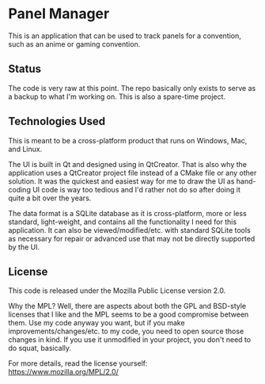 # Panel Manager

This is an application that can be used to track panels for a convention, such
as an anime or gaming convention.

## Status

The code is very raw at this point. The repo basically only exists to serve as a
backup to what I'm working on. This is also a spare-time project.

## Technologies Used

This is meant to be a cross-platform product that runs on Windows, Mac, and
Linux.

The UI is built in Qt and designed using in QtCreator. That is also why the
application uses a QtCreator project file instead of a CMake file or any other
solution. It was the quickest and easiest way for me to draw the UI as
hand-coding UI code is way too tedious and I'd rather not do so after doing it
quite a bit over the years.

The data format is a SQLite database as it is cross-platform, more or less
standard, light-weight, and contains all the functionality I need for this
application. It can also be viewed/modified/etc. with standard SQLite tools as
necessary for repair or advanced use that may not be directly supported by the
UI.

## License

This code is released under the Mozilla Public License version 2.0.

Why the MPL? Well, there are aspects about both the GPL and BSD-style licenses
that I like and the MPL seems to be a good compromise between them. Use my code
anyway you want, but if you make improvements/changes/etc. to my code, you need
to open source those changes in kind. If you use it unmodified in your project,
you don't need to do squat, basically.

For more details, read the license yourself: https://www.mozilla.org/MPL/2.0/